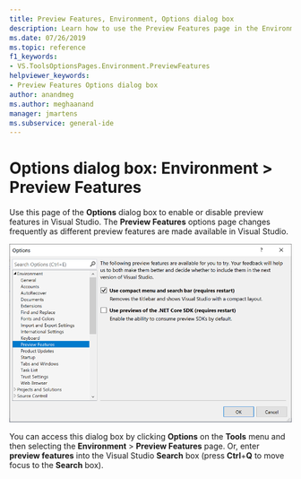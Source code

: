```yaml
---
title: Preview Features, Environment, Options dialog box
description: Learn how to use the Preview Features page in the Environment section to enable or disable preview features in Visual Studio.
ms.date: 07/26/2019
ms.topic: reference
f1_keywords:
- VS.ToolsOptionsPages.Environment.PreviewFeatures
helpviewer_keywords:
- Preview Features Options dialog box
author: anandmeg
ms.author: meghaanand
manager: jmartens
ms.subservice: general-ide
---
```

# Options dialog box: Environment \> Preview Features


Use this page of the **Options** dialog box to enable or disable preview features in Visual Studio. The **Preview Features** options page changes frequently as different preview features are made available in Visual Studio.

![Preview Features options page in Visual Studio 2019](media/environment-preview-features-page.png)

You can access this dialog box by clicking **Options** on the **Tools** menu and then selecting the **Environment** > **Preview Features** page. Or, enter **preview features** into the Visual Studio **Search** box (press **Ctrl**+**Q** to move focus to the **Search** box).
